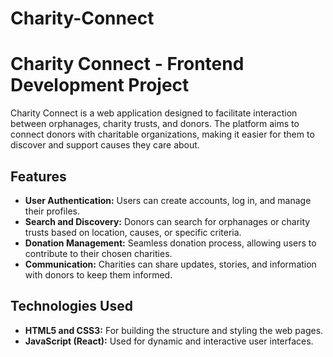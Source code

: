 # Charity-Connect
# Charity Connect - Frontend Development Project

Charity Connect is a web application designed to facilitate interaction between orphanages, charity trusts, and donors. The platform aims to connect donors with charitable organizations, making it easier for them to discover and support causes they care about.

## Features

- **User Authentication:** Users can create accounts, log in, and manage their profiles.
- **Search and Discovery:** Donors can search for orphanages or charity trusts based on location, causes, or specific criteria.
- **Donation Management:** Seamless donation process, allowing users to contribute to their chosen charities.
- **Communication:** Charities can share updates, stories, and information with donors to keep them informed.

## Technologies Used

- **HTML5 and CSS3:** For building the structure and styling the web pages.
- **JavaScript (React):** Used for dynamic and interactive user interfaces.


